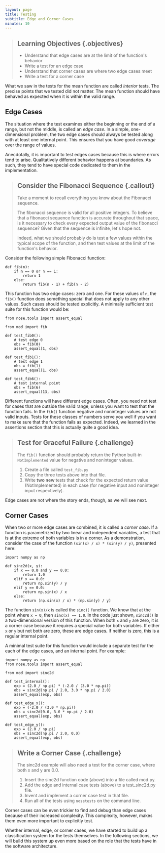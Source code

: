 ```yaml
---
layout: page
title: Testing
subtitle: Edge and Corner Cases
minutes: 10
---
```

> ## Learning Objectives {.objectives}
> 
> -   Understand that edge  cases are at the limit of the function's behavior
> -   Write a test for an edge case
> -   Understand that corner cases are where two edge cases meet
> -   Write a test for a corner case

What we saw in the tests for the mean function are called  _interior_ tests.
The precise points that we tested did not matter. The mean function should have
behaved as expected when it is within the valid range.


## Edge Cases 

The situation where the test examines either the beginning or the end of a range, but
not the middle, is called an _edge case_. In a simple, one-dimensional
problem, the two edge cases should always be tested along with at least
one internal point. This ensures that you have good _coverage_ over the
range of values.

Anecdotally, it is important to test edges cases because this is where errors tend to
arise. Qualitatively different behavior happens at boundaries. As such,
they tend to have special code dedicated to them in the implementation.

> ## Consider the Fibonacci Sequence {.callout}
>
> Take a moment to recall everything you know about the Fibonacci sequence.
> 
> The fibonacci sequence is valid for all positive integers. To believe that a 
> fibonacci sequence function is accurate throughout that space, is it necessary 
> to check every expected output value of the fibonacci sequence? Given that the 
> sequence is infinite, let's hope not.
> 
> Indeed, what we should probably do is test a few values within the typical 
> scope of the function, and then test values at the limit of the function's 
> behavior.


Consider the following simple Fibonacci function:

~~~ {.python}
def fib(n):
    if n == 0 or n == 1:
        return 1
    else:
        return fib(n - 1) + fib(n - 2)
~~~

This function has two edge cases: zero and one. For these values of `n`, the
`fib()` function does something special that does not apply to any other values.
Such cases should be tested explicitly. A minimally sufficient test suite
for this function would be:

~~~ {.python}
from nose.tools import assert_equal

from mod import fib

def test_fib0():
    # test edge 0
    obs = fib(0)
    assert_equal(1, obs)

def test_fib1():
    # test edge 1
    obs = fib(1)
    assert_equal(1, obs)

def test_fib6():
    # test internal point
    obs = fib(6)
    assert_equal(13, obs)
~~~

Different functions will have different edge cases.
Often, you need not test for cases that are outside the valid range, unless you
want to test that the function fails.  In the `fib()` function negative and
noninteger values are not valid inputs. Tests for these classes of numbers serve you well if you want to make sure that the function fails as 
expected. Indeed, we learned in the assertions section that this is actually quite a good idea.  

> ## Test for Graceful Failure {.challenge}
>
> The `fib()` function should probably return the Python built-in 
> `NotImplemented` value for negative and noninteger values.
> 
> 1. Create a file called `test_fib.py`
> 2. Copy the three tests above into that file.
> 3. Write **two new** tests that check for the expected return value 
> (NotImplemented) in each case (for negative input and noninteger input 
> respectively).

Edge cases are not where the story ends, though, as we will see next.

## Corner Cases

When two or more edge cases are combined, it is called a _corner case_.
If a function is parametrized by two linear and independent variables, a test
that is at the extreme of both variables is in a corner. As a demonstration,
consider the case of the function `(sin(x) / x) * (sin(y) / y)`, presented here:

~~~ {.python}
import numpy as np

def sinc2d(x, y):
    if x == 0.0 and y == 0.0:
        return 1.0
    elif x == 0.0:
        return np.sin(y) / y
    elif y == 0.0:
        return np.sin(x) / x
    else:
        return (np.sin(x) / x) * (np.sin(y) / y)
~~~

The function `sin(x)/x` is called the `sinc()` function.  We know that at
the point where `x = 0`, then
`sinc(x) == 1.0`.  In the code just shown, `sinc2d()` is a two-dimensional version
of this function. When both `x` and `y`
are zero, it is a corner case because it requires a special value for both
variables. If either `x` or `y` but not both are zero, these are edge
cases. If neither is zero, this is a regular internal point.

A minimal test suite for this function would include a separate test for the
each of the edge cases, and an internal point. For example:

~~~ {.python}
import numpy as np
from nose.tools import assert_equal

from mod import sinc2d

def test_internal():
    exp = (2.0 / np.pi) * (-2.0 / (3.0 * np.pi))
    obs = sinc2d(np.pi / 2.0, 3.0 * np.pi / 2.0)
    assert_equal(exp, obs)

def test_edge_x():
    exp = (-2.0 / (3.0 * np.pi))
    obs = sinc2d(0.0, 3.0 * np.pi / 2.0)
    assert_equal(exp, obs)

def test_edge_y():
    exp = (2.0 / np.pi)
    obs = sinc2d(np.pi / 2.0, 0.0)
    assert_equal(exp, obs)
~~~

> ## Write a Corner Case {.challenge}
>
> The sinc2d example will also need a test for the corner case, where both x 
> and y are 0.0.
>
> 1. Insert the sinc2d function code (above) into a file called mod.py.
> 2. Add the edge and internal case tests (above) to a test_sinc2d.py file.
> 3. Invent and implement a corner case test in that file.
> 4. Run all of the tests using `nosetests` on the command line.

Corner cases can be even trickier to find and debug than edge cases because of their
increased complexity.  This complexity, however, makes them even more important to
explicitly test.

Whether internal, edge, or corner cases, we have started to build
up a classification system for the tests themselves. In the following sections,
we will build this system up even more based on the role that the tests have
in the software architecture.
